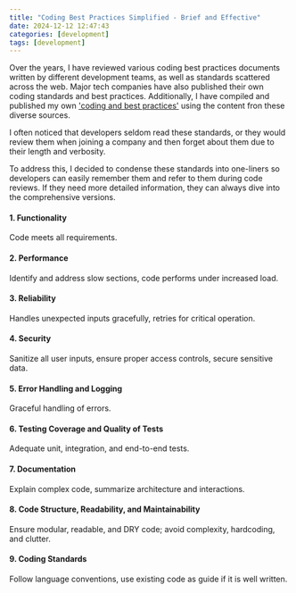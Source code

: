 ```yaml
---
title: "Coding Best Practices Simplified - Brief and Effective"
date: 2024-12-12 12:47:43
categories: [development]
tags: [development]
---
```


<p>
Over the years, I have reviewed various coding best practices documents written by different development teams, as well as standards scattered across the web. Major tech companies have also published their own coding standards and best practices. Additionally, I have compiled and published my own <a href="https://aamersadiq.github.io/2024/Coding-Standards-Uncovered-A-Detailed-Exploration-of-Best-Practices/" target="_blank">'coding and best practices'</a> using the content fron these diverse sources.
</p>
<p>
I often noticed that developers seldom read these standards, or they would review them when joining a company and then forget about them due to their length and verbosity.
</p>
<p>
To address this, I decided to condense these standards into one-liners so developers can easily remember them and refer to them during code reviews. If they need more detailed information, they can always dive into the comprehensive versions.
<br/>
</p>

<p>
<h4>1. Functionality </h4>
<span>Code meets all requirements.</span>

<h4>2. Performance </h4>
<span>Identify and address slow sections, code performs under increased load.</span>

<h4>3. Reliability </h4>
<span>Handles unexpected inputs gracefully, retries for critical operation.</span>

<h4>4. Security </h4>
<span>Sanitize all user inputs, ensure proper access controls, secure sensitive data.</span>

<h4>5. Error Handling and Logging </h4>
<span>Graceful handling of errors.</span>

<h4>6. Testing Coverage and Quality of Tests </h4>
<span>Adequate unit, integration, and end-to-end tests.</span>

<h4>7. Documentation </h4>
<span>Explain complex code, summarize architecture and interactions.</span>

<h4>8. Code Structure, Readability, and Maintainability </h4>
<span>Ensure modular, readable, and DRY code; avoid complexity, hardcoding, and clutter.</span>

<h4>9. Coding Standards </h4>
<span>Follow language conventions, use existing code as guide if it is well written.</span>

</p>
